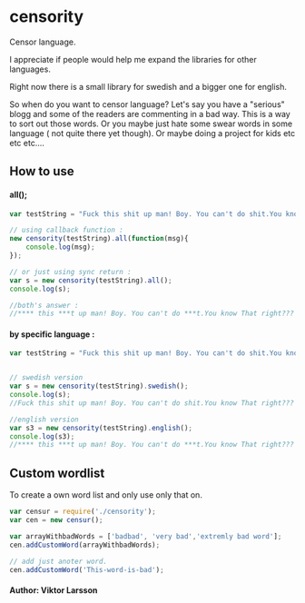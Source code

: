 # censority

Censor language. 

I appreciate if people would help me expand the libraries for other languages. 

Right now there is a small library for swedish and a bigger one for english. 

So when do you want to censor language? Let's say you have a "serious" blogg and some of the readers are commenting 
in a bad way. This is a way to sort out those words. Or you maybe just hate some swear words in some language ( not quite there yet though). Or maybe doing a project for kids etc etc etc....

## How to use
#### all();

```javascript
var testString = "Fuck this shit up man! Boy. You can't do shit.You know That right??? Ja jävlar vad coolt. Fan ta detta alltså";

// using callback function :
new censority(testString).all(function(msg){
    console.log(msg);
});

// or just using sync return :
var s = new censority(testString).all();
console.log(s);

//both's answer :
//**** this ***t up man! Boy. You can't do ***t.You know That right??? Ja *****r vad coolt. *** ta detta alltså
```

#### by specific language :
```javascript
var testString = "Fuck this shit up man! Boy. You can't do shit.You know That right??? Ja jävlar vad coolt. Fan ta detta alltså";


// swedish version
var s = new censority(testString).swedish();
console.log(s);
//Fuck this shit up man! Boy. You can't do shit.You know That right??? Ja *****r vad coolt. *** ta detta alltså

//english version
var s3 = new censority(testString).english();
console.log(s3);
//**** this ***t up man! Boy. You can't do ***t.You know That right??? Ja jävlar vad coolt. Fan ta detta alltså


```

## Custom wordlist 
 To create a own word list and only use only that on.
 ```javascript 
 var censur = require('./censority');
 var cen = new censur();
 
 var arrayWithbadWords = ['badbad', 'very bad','extremly bad word'];
 cen.addCustomWord(arrayWithbadWords);

 // add just anoter word.
 cen.addCustomWord('This-word-is-bad');
 
 
 ```



#### Author: Viktor Larsson 
#### 
